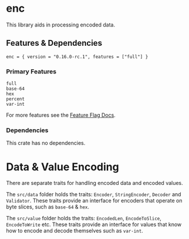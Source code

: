 # enc

This library aids in processing encoded data.

## Features & Dependencies

    enc = { version = "0.16.0-rc.1", features = ["full"] }

### Primary Features

    full
    base-64           
    hex
    percent
    var-int

For more features see the [Feature Flag Docs](https://docs.rs/crate/enc/latest/features).

### Dependencies

This crate has no dependencies.

# Data & Value Encoding

There are separate traits for handling encoded data and encoded values.

The `src/data` folder holds the traits: `Encoder`, `StringEncoder`, `Decoder` and `Validator`. These traits provide an
interface for encoders that operate on byte slices, such as `base-64` & `hex`.

The `src/value` folder holds the traits: `EncodedLen`, `EncodeToSlice`, `EncodeToWrite` etc. These traits provide an
interface for values that know how to encode and decode themselves such as `var-int`.
